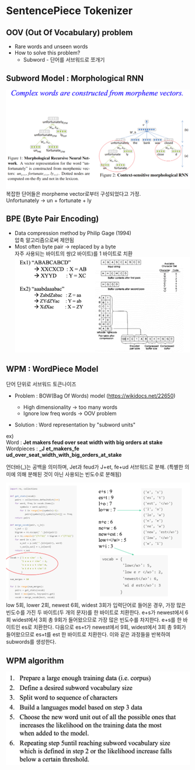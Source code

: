 # SentencePiece Tokenizer

## OOV (Out Of Vocabulary) problem
* Rare words and unseen words
* How to solve this problem?
  - Subword - 단어를 서브워드로 쪼개기
    
## Subword Model : Morphological RNN
![img_8.png](img_8.png)  
복잡한 단어들은 morpheme vector로부터 구성되었다고 가정.  
Unfortunately -> un + fortunate + ly

## BPE (Byte Pair Encoding)
* Data compression method by Philip Gage (1994)  
  압축 알고리즘으로써 제안됨  
* Most often byte pair -> replaced by a byte  
  자주 사용되는 바이트의 쌍(2 바이트)를 1 바이트로 치환  
![img_9.png](img_9.png)  
  
## WPM : WordPiece Model  
단어 단위로 서브워드 토큰나이즈
* Problem : BOW(Bag Of Words) model (https://wikidocs.net/22650)
  - High dimensionality -> too many words
  - Ignore low freq words -> OOV problem
    
* Solution : Word representation by "subword units"

ex)  
Word : **Jet makers feud over seat width with big orders at stake**  
Wordpieces : **_J et_makers_fe ud_over_seat_width_with_big_orders_at_stake**  

언더바(_)는 공백을 의미하며, Jet과 feud가 J+et, fe+ud 서브워드로 분해. (특별한 의미에 의해 분해된 것이 아닌 사용되는 빈도수로 분해됨)  

![img_10.png](img_10.png)  
low 5회, lower 2회, newest 6회, widest 3회가 입력단어로 들어온 경우, 가장 많은 빈도수를 가진 두 바이트(두 개의 문자)를 한 바이트로 치환한다.
e+s가 newest에서 6회 widest에서 3회 총 9회가 들어왔으므로 가장 많은 빈도수를 차지한다. e+s를 한 바이트인 es로 치환한다.
다음으로 es+t가 newest에서 9회, widest에서 3회 총 9회가 들어왔으므로 es+t를 est 한 바이트로 치환한다. 이와 같은 과정들을 반복하여 subwords를 생성한다.  

## WPM algorithm
![img_11.png](img_11.png)